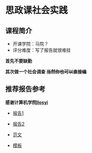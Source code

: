 # 思政课社会实践

## 课程简介

- 开课学院：马院？
- 评分难度：写了报告就很难挂

**首先不要缺勤**

**其次做一个社会调查  ~~当然你也可以直接编~~**

## 推荐报告参考

**感谢计算机学院[Ilosyi](https://github.com/Ilosyi)**

- [报告1](https://github.com/Ilosyi/Hust-CS-Learning-Library/blob/main/IB%20%E6%80%9D%E6%94%BF%E8%AF%BE%E7%A4%BE%E4%BC%9A%E5%AE%9E%E8%B7%B5/%E7%A4%BE%E4%BC%9A%E5%AE%9E%E8%B7%B5%E6%8A%A5%E5%91%8A.pdf)

- [报告2](https://github.com/YuhangChen1/HUSR-CS-Learning/blob/master/%E6%80%9D%E6%94%BF%E8%AF%BE%E7%A4%BE%E4%BC%9A%E5%AE%9E%E8%B7%B5/2024%E5%B9%B4%E6%80%9D%E6%94%BF%E8%AF%BE%E7%A4%BE%E4%BC%9A%E5%AE%9E%E8%B7%B5%E6%89%8B%E5%86%8C%20(2).doc)

- [范文](https://github.com/YuhangChen1/HUSR-CS-Learning/blob/master/%E6%80%9D%E6%94%BF%E8%AF%BE%E7%A4%BE%E4%BC%9A%E5%AE%9E%E8%B7%B5/%E9%99%84%E4%BB%B65%EF%BC%9A%E8%8C%83%E6%96%87%EF%BC%882%EF%BC%89(1).doc)

- [模板](https://github.com/YuhangChen1/HUSR-CS-Learning/blob/master/%E6%80%9D%E6%94%BF%E8%AF%BE%E7%A4%BE%E4%BC%9A%E5%AE%9E%E8%B7%B5/2024%E5%B9%B4%E6%80%9D%E6%94%BF%E8%AF%BE%E7%A4%BE%E4%BC%9A%E5%AE%9E%E8%B7%B5%E6%89%8B%E5%86%8C%20(1).doc)